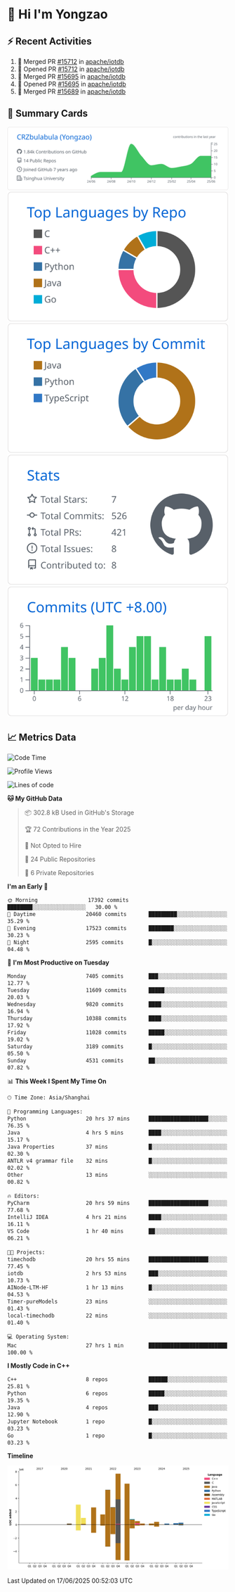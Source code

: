 # 👋 Hi I'm Yongzao

## ⚡ Recent Activities
<!--START_SECTION:activity-->
1. 🎉 Merged PR [#15712](https://github.com/apache/iotdb/pull/15712) in [apache/iotdb](https://github.com/apache/iotdb)
2. 💪 Opened PR [#15712](https://github.com/apache/iotdb/pull/15712) in [apache/iotdb](https://github.com/apache/iotdb)
3. 🎉 Merged PR [#15695](https://github.com/apache/iotdb/pull/15695) in [apache/iotdb](https://github.com/apache/iotdb)
4. 💪 Opened PR [#15695](https://github.com/apache/iotdb/pull/15695) in [apache/iotdb](https://github.com/apache/iotdb)
5. 🎉 Merged PR [#15689](https://github.com/apache/iotdb/pull/15689) in [apache/iotdb](https://github.com/apache/iotdb)
<!--END_SECTION:activity-->

## 🎑 Summary Cards

[![](https://raw.githubusercontent.com/CRZbulabula/CRZbulabula/main/profile-summary-card-output/github/0-profile-details.svg)](https://github.com/vn7n24fzkq/github-profile-summary-cards)
[![](https://raw.githubusercontent.com/CRZbulabula/CRZbulabula/main/profile-summary-card-output/github/1-repos-per-language.svg)](https://github.com/vn7n24fzkq/github-profile-summary-cards) [![](https://raw.githubusercontent.com/CRZbulabula/CRZbulabula/main/profile-summary-card-output/github/2-most-commit-language.svg)](https://github.com/vn7n24fzkq/github-profile-summary-cards)
[![](https://raw.githubusercontent.com/CRZbulabula/CRZbulabula/main/profile-summary-card-output/github/3-stats.svg)](https://github.com/vn7n24fzkq/github-profile-summary-cards) [![](https://raw.githubusercontent.com/CRZbulabula/CRZbulabula/main/profile-summary-card-output/github/4-productive-time.svg)](https://github.com/vn7n24fzkq/github-profile-summary-cards)

## 📈 Metrics Data

<!--START_SECTION:waka-->
![Code Time](http://img.shields.io/badge/Code%20Time-929%20hrs%2023%20mins-blue)

![Profile Views](http://img.shields.io/badge/Profile%20Views-0-blue)

![Lines of code](https://img.shields.io/badge/From%20Hello%20World%20I%27ve%20Written-33.0%20million%20lines%20of%20code-blue)

**🐱 My GitHub Data** 

> 📦 302.8 kB Used in GitHub's Storage 
 > 
> 🏆 72 Contributions in the Year 2025
 > 
> 🚫 Not Opted to Hire
 > 
> 📜 24 Public Repositories 
 > 
> 🔑 6 Private Repositories 
 > 
**I'm an Early 🐤** 

```text
🌞 Morning                17392 commits       ████████░░░░░░░░░░░░░░░░░   30.00 % 
🌆 Daytime                20460 commits       █████████░░░░░░░░░░░░░░░░   35.29 % 
🌃 Evening                17523 commits       ████████░░░░░░░░░░░░░░░░░   30.23 % 
🌙 Night                  2595 commits        █░░░░░░░░░░░░░░░░░░░░░░░░   04.48 % 
```
📅 **I'm Most Productive on Tuesday** 

```text
Monday                   7405 commits        ███░░░░░░░░░░░░░░░░░░░░░░   12.77 % 
Tuesday                  11609 commits       █████░░░░░░░░░░░░░░░░░░░░   20.03 % 
Wednesday                9820 commits        ████░░░░░░░░░░░░░░░░░░░░░   16.94 % 
Thursday                 10388 commits       ████░░░░░░░░░░░░░░░░░░░░░   17.92 % 
Friday                   11028 commits       █████░░░░░░░░░░░░░░░░░░░░   19.02 % 
Saturday                 3189 commits        █░░░░░░░░░░░░░░░░░░░░░░░░   05.50 % 
Sunday                   4531 commits        ██░░░░░░░░░░░░░░░░░░░░░░░   07.82 % 
```


📊 **This Week I Spent My Time On** 

```text
🕑︎ Time Zone: Asia/Shanghai

💬 Programming Languages: 
Python                   20 hrs 37 mins      ███████████████████░░░░░░   76.35 % 
Java                     4 hrs 5 mins        ████░░░░░░░░░░░░░░░░░░░░░   15.17 % 
Java Properties          37 mins             █░░░░░░░░░░░░░░░░░░░░░░░░   02.30 % 
ANTLR v4 grammar file    32 mins             █░░░░░░░░░░░░░░░░░░░░░░░░   02.02 % 
Other                    13 mins             ░░░░░░░░░░░░░░░░░░░░░░░░░   00.82 % 

🔥 Editors: 
PyCharm                  20 hrs 59 mins      ███████████████████░░░░░░   77.68 % 
IntelliJ IDEA            4 hrs 21 mins       ████░░░░░░░░░░░░░░░░░░░░░   16.11 % 
VS Code                  1 hr 40 mins        ██░░░░░░░░░░░░░░░░░░░░░░░   06.21 % 

🐱‍💻 Projects: 
timechodb                20 hrs 55 mins      ███████████████████░░░░░░   77.45 % 
iotdb                    2 hrs 53 mins       ███░░░░░░░░░░░░░░░░░░░░░░   10.73 % 
AINode-LTM-HF            1 hr 13 mins        █░░░░░░░░░░░░░░░░░░░░░░░░   04.53 % 
Timer-pureModels         23 mins             ░░░░░░░░░░░░░░░░░░░░░░░░░   01.43 % 
local-timechodb          22 mins             ░░░░░░░░░░░░░░░░░░░░░░░░░   01.40 % 

💻 Operating System: 
Mac                      27 hrs 1 min        █████████████████████████   100.00 % 
```

**I Mostly Code in C++** 

```text
C++                      8 repos             ██████░░░░░░░░░░░░░░░░░░░   25.81 % 
Python                   6 repos             █████░░░░░░░░░░░░░░░░░░░░   19.35 % 
Java                     4 repos             ███░░░░░░░░░░░░░░░░░░░░░░   12.90 % 
Jupyter Notebook         1 repo              █░░░░░░░░░░░░░░░░░░░░░░░░   03.23 % 
Go                       1 repo              █░░░░░░░░░░░░░░░░░░░░░░░░   03.23 % 
```



**Timeline**

![Lines of Code chart](https://raw.githubusercontent.com/CRZbulabula/CRZbulabula/main/assets/bar_graph.png)


 Last Updated on 17/06/2025 00:52:03 UTC
<!--END_SECTION:waka-->

